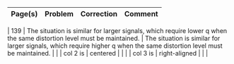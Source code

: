 
| Page(s) | Problem | Correction | Comment |
|:-------:|---------|------------|---------|

| 139 |  The situation is similar for larger signals, which require lower q when the same distortion level must be maintained. | The situation is similar for larger signals, which require higher q when the same distortion level must be maintained. |    |
| col 2 is |    centered   |  |   |
| col 3 is | right-aligned |  | |
